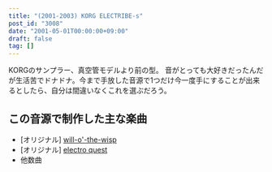 ```yaml
---
title: "(2001-2003) KORG ELECTRIBE-s"
post_id: "3008"
date: "2001-05-01T00:00:00+09:00"
draft: false
tag: []
---
```



KORGのサンプラー、真空管モデルより前の型。 音がとっても大好きだったんだが生活苦でドナドナ。今まで手放した音源で1つだけ今一度手にすることが出来るとしたら、自分は間違いなくこれを選ぶだろう。
## この音源で制作した主な楽曲


  * [オリジナル] [will-o'-the-wisp](/will-o-the-wisp)
  * [オリジナル] [electro quest](/electro-quest)
  * 他数曲
